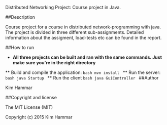 Distributed Networking Project: Course project in Java.

##Description

Course project for a course in distributed network-programming with java.
The project is divided in three different sub-assignments.
Detailed information about the assigment, load-tests etc can be found in the report.

##How to run

* **All three projects can be built and ran with the same commands. Just make sure you're in the right directory**

** Build and compile the application:
        ```bash
         mvn install
        ```
** Run the server:
        ```bash
         java Startup
        ```
** Run the client
        ```bash
         java GuiController
        ```
##Author

Kim Hammar

##Copyright and license

The MIT License (MIT)

Copyright (c) 2015 Kim Hammar